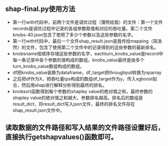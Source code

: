 ## shap-final.py使用方法
* 第一行with代码中，前两个文件是调优过程（蒲照给我）的文件：第一个文件records是调优过程中记录的各组参数取值和对应的吞吐量。第二个文件knobs-40.json包含了使用了多少个参数以及这些参数的名字。
* 第一行with代码中，最后一个文件shap_result.json是我传给mapping（简浩然）的文件，包含了使用第二个文件中的记录得到的这些参数的最新排名。
* knobsname按顺序存储这些参数的名字，eachturn_knobs_value是record中每一条记录中各个参数的值构成的数组，knobs_value最终是由多个turn_knobs_value数组构成的数组。
* df把knobs_value装换为dataframe，df_target把throughput转换为nparray
* 之后把df作为X，把吞吐量tps构成的数组df_target作为y，传入xgboost拟合，然后用shap进行解释分析得到最终的排名。
* knobsort函数得到每个参数的shapley value的绝对值之和，最终参数的shapley value的绝对值之和越大，参数排名越高。排名后的数组是result_dict，将result_dict写入json文件，最终的排名文件存在shap_result.json文件中。

## 读取数据的文件路径和写入结果的文件路径设置好后，直接执行getshapvalues()函数即可。